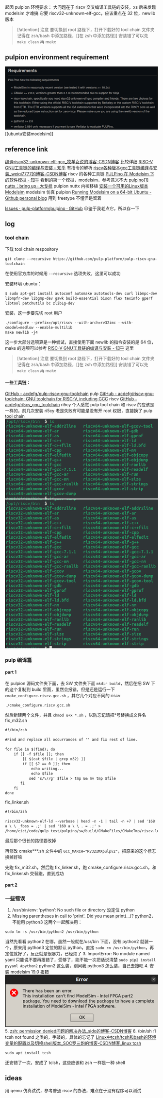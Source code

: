 起因 pulpion 环境要求：
大问题在于 riscv 交叉编译工具链的安装，xs 后来发现 modelsim 才难搞
它要 riscv32-unknown-elf-gcc，应该重点在 32 位，newlib 版本

> [!attention] 注意
> 要切换到 root 路径下，打开下载好的 tool chain 文件夹
> 记得在 zsh/bash 中添加路径，[[在 zsh 中添加路径]]
> 安装错了可以先 `make clean` 再 make

## pulpion environment requirement
![500](https://raw.githubusercontent.com/acdefg/cdn/main/obsidian/202211181431287.png)
[[ubuntu安装modelsim]]


## reference link
[编译riscv32-unknown-elf-gcc_牧羊女说的博客-CSDN博客](https://blog.csdn.net/deliapu/article/details/120708442) 比较详细
[RISC-V GNU工具链的编译与安装 - 知乎](https://zhuanlan.zhihu.com/p/364638851) 有指令的解析
[riscv各种版本gcc工具链编译与安装_weiqi7777的博客-CSDN博客](https://blog.csdn.net/weiqi7777/article/details/88045720) riscv 的各种工具链
[PULPino 在 Modelsim 下的软件模拟 - 知乎](https://zhuanlan.zhihu.com/p/470281404) 看到的第一个模拟，modelsim，参考意义不大
[pulpino[1] nuttx：bring up · 大专栏](https://www.dazhuanlan.com/cnrootkit/topics/1415719) pulpion nuttx 内核移植
[安装一个可用的Linux版本Modelsim](https://junningwu.haawking.com/tech/2019/12/11/%E5%AE%89%E8%A3%85%E4%B8%80%E4%B8%AA%E5%8F%AF%E7%94%A8%E7%9A%84Linux%E7%89%88%E6%9C%ACModelsim/) modelsim 仿真 pulpion
[Running Modelsim on a 64-bit Ubuntu - Github personal blog](https://pcotret.github.io/modelsim-ubuntu/) 用到 freetype 不懂但是留着

[Issues · pulp-platform/pulpino · GitHub](https://github.com/pulp-platform/pulpino/issues) 😒鉴于我老点它，所以存一下
## log
### tool chain

下载 tool chain respository
```shell
git clone --recursive https://github.com/pulp-platform/pulp-riscv-gnu-toolchain
```
在使用官方库的时候用 `--recursive` 选项失败，这里可以成功

安装环境 ubuntu：
```shell
$ sudo apt-get install autoconf automake autotools-dev curl libmpc-dev libmpfr-dev libgmp-dev gawk build-essential bison flex texinfo gperf libtool patchutils bc zlib1g-dev
```

安装，这一步要先切 root 用户
```shell
./configure --prefix=/opt/riscv --with-arch=rv32imc --with-cmodel=medlow --enable-multilib
make newlib -j4
```
这一步大部分选项算是一种尝试，直接使用下面 newlib 的指令安装的是 64 位，make 的选项可以参考 [RISC-V GNU工具链的编译与安装 - 知乎](https://zhuanlan.zhihu.com/p/364638851) 这里

> [!attention] 注意
> 要切换到 root 路径下，打开下载好的 tool chain 文件夹
> 记得在 zsh/bash 中添加路径，[[在 zsh 中添加路径]]
> 安装错了可以先 `make clean` 再 make

#### 一些工具链：
[GitHub - acdefg/pulp-riscv-gnu-toolchain](https://github.com/acdefg/pulp-riscv-gnu-toolchain) pulp
[GitHub - acdefg/riscv-gnu-toolchain: GNU toolchain for RISC-V, including GCC](https://github.com/acdefg/riscv-gnu-toolchain) riscv
[GitHub - acdefg/ri5cy_gnu_toolchain](https://github.com/acdefg/ri5cy_gnu_toolchain) ri5cy
个人感觉 pulp tool chain 和 riscv 的应该是一样的，前几次安装 ri5cy 老是失败有可能是没有开 root 权限，直接换了 pulp tool chain
![300](https://raw.githubusercontent.com/acdefg/cdn/main/obsidian/202211181412510.png) ![300](https://raw.githubusercontent.com/acdefg/cdn/main/obsidian/202211181419145.png)

### pulp 编译篇
#### part 1
在 pulpion 源码文件夹下面，去 SW 文件夹下面 `mkdir build`，然后在把 SW 下的这个复制到 build 里面，虽然会报错，但是还是运行一下 `cmake_configure.riscv.gcc.sh` ，其它几个对应不同的 riscv

```shell
./cmake_configure.riscv.gcc.sh
```
然后新建两个文件，并且 `chmod u+x *.sh` ，以防忘记请把*号替换成文件名
fix_m32.sh

```shell
#!/bin/zsh

#Find and replace all occurrances of '' and fix rest of line.

for file in $(find); do
    if [[ -f $file ]]; then
        [[ $(cat $file | grep m32) ]]
        if [[ $? == 0 ]]; then
            echo writing...
            echo $file
           sed 's/\//g' $file > tmp && mv tmp $file
       fi
    fi
done
```

fix_linker.sh

```shell
#!/bin/zsh

riscv32-unknown-elf-ld --verbose | head -n -1 | tail -n +7 | sed '168 a \ \ _fbss = .;' | sed '169 a \ \ . = .;' > /home/cici/code/qulp_test/pulpino/sw/build/CMakeFiles/CMakeTmp/riscv.ld
```
最后那个很长的路径要改掉

再修改 cmake***.sh 文件中的 `GCC_MARCH="RV32IMXpulpv2"`，把原来的这个标志换掉好嘛

先跑 fix_m32.sh，然后跑 fix_linker.sh，跑 cmake_configure.riscv.gcc.sh，和 fix_linker.sh 交替跑，直到成功

#### part 2


### 一些错误
1. /usr/bin/env: ‘python’: No such file or directory
没定位 python
2. Missing parentheses in call to 'print'. Did you mean print(...)?
python2，不能用 python3
这两个一起解决用：

```shell
sudo ln -s /usr/bin/python2 /usr/bin/python
```

当然先看看 python2 在哪，虽然一般就在/usr/bin 下面，没有 python2 就装一个，原来用 python3 定位的默认 python，直接 `sudo rm /usr/bin/python`，再定位就好了，反正就是很暴力，已经烦了
3. ImportError: No module named yaml
只能说不要再报错了，受够了，能不能一次把话说清楚
`sudo pip2 install pyyaml #python2` python2 这么装，别问我 python3 怎么装，自己去搜吧
4. 安装 modelsim 19.0 报错
![300](https://raw.githubusercontent.com/acdefg/cdn/main/obsidian/202211181745047.png)
5. [zsh: permission denied问题的解决办法_sido的博客-CSDN博客](https://blog.csdn.net/chnyifan/article/details/104705437)
6. /bin/sh :1 tcsh not found 之类的，手敲的，具体的忘记了
[Linux中tcsh/tcsh和bash的环境变量的配置以及切换shell版本_SOC罗三炮的博客-CSDN博客_linux tcsh](https://blog.csdn.net/luolaihua2018/article/details/124382529)
```shell
sudo apt install tcsh
```
还安错了一次，安成了 tclsh，这些应该和 zsh 一样是一种 shell

## ideas
用 qemu 仿真试试，参考普通 riscv 的办法，难点在于没有程序可以测试